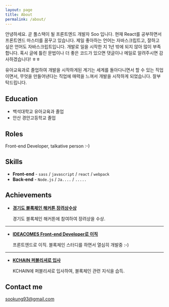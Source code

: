 ```yaml
---
layout: page
title: About
permalink: /about/
---
```


안녕하세요. 곧 풀스택이 될 프론트엔드 개발자 Soo 입니다. 현재 React를 공부하면서 프론트엔드 마스터를 꿈꾸고 있습니다. 제일 좋아하는 언어는 자바스크립트고, 잘하고 싶은 언어도 자바스크립트입니다. 개발로 일을 시작한 지 1년 밖에 되지 않아 많이 부족합니다. 혹시 글에 틀린 문법이나 더 좋은 코드가 있으면 댓글이나 메일로 알려주시면 감사하겠습니다! ㅎㅎ 

유아교육과로 졸업하여 개발을 시작하게된 계기는 세계를 돌아다니면서 할 수 있는 직업이면서, 무엇을 만들어낸다는 직업에 매력을 느껴서 개발을 시작하게 되었습니다. 잘부탁드립니다.

## Education

* 백석대학교 유아교육과 졸업
* 안산 경안고등학교 졸업

## Roles

Front-end Developer, talkative person :-)

## Skills

* **Front-end** - `sass` / `javascript` / `react` / `webpack`
* **Back-end** - `Node.js` / `Ja....` / `.....` 
    
    
## Achievements


* [**경기도 블록체인 해커톤 장려상수상**](#) 
   
   경기도 블록체인 해커톤에 참여하여 장려상을 수상. 

***

* [**IDEACOMES Front-end Developer로 이직**](#) 

    프론트엔드로 이직. 블록체인 스터디를 하면서 열심히 개발중 :-)

***

* [**KCHAIN 퍼블리셔로 입사**](#) 

   KCHAIN에 퍼블리셔로 입사하여, 블록체인 관련 지식을 습득. 


## Contact me

[sookung93@gmail.com](mailto:sookung93@gmail.com)